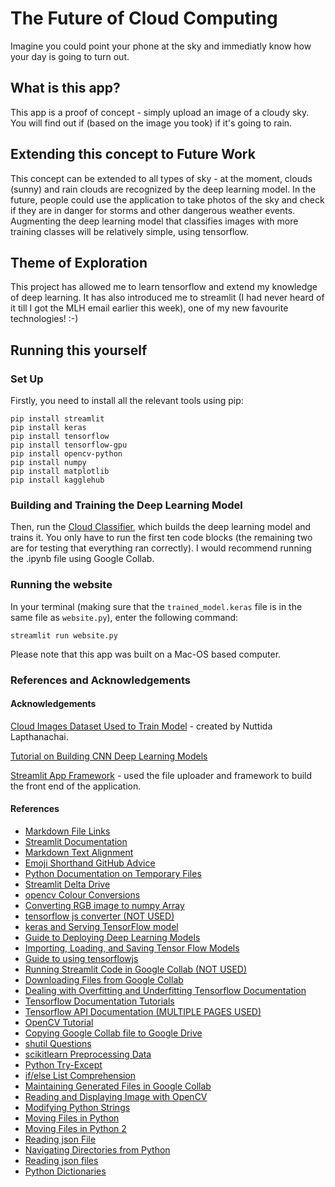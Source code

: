 # The Future of Cloud Computing

Imagine you could point your phone at the sky and immediatly know how your day is going to turn out. 

## What is this app?

This app is a proof of concept - simply upload an image of a cloudy sky. You will find out if (based on the image you took) if it's going to rain. 

## Extending this concept to Future Work

This concept can be extended to all types of sky - at the moment, clouds (sunny) and rain clouds are recognized by the deep learning model. In the future, people could use the application to take photos of the sky and check if they are in danger for storms and other dangerous weather events. Augmenting the deep learning model that classifies images with more training classes will be relatively simple, using tensorflow.  

## Theme of Exploration

This project has allowed me to learn tensorflow and extend my knowledge of deep learning. It has also introduced me to streamlit (I had never heard of it till I got the MLH email earlier this week), one of my new favourite technologies! :-) 

## Running this yourself

### Set Up

Firstly, you need to install all the relevant tools using pip:

`pip install streamlit` \
`pip install keras` \
`pip install tensorflow` \
`pip install tensorflow-gpu` \
`pip install opencv-python` \
`pip install numpy` \
`pip install matplotlib` \
`pip install kagglehub`

### Building and Training the Deep Learning Model

Then, run the [Cloud Classifier](CloudClassifier.ipynb), which builds the deep learning model and trains it. You only have to run the first ten code blocks (the remaining two are for testing that everything ran correctly). I would recommend running the .ipynb file using Google Collab.

### Running the website

In your terminal (making sure that the `trained_model.keras` file is in the same file as `website.py`), enter the following command:

`streamlit run website.py`

Please note that this app was built on a Mac-OS based computer.

### References and Acknowledgements

#### Acknowledgements

[Cloud Images Dataset Used to Train Model](https://www.kaggle.com/datasets/nuttidalapthanachai/cloud-image-dataset) - created by 
Nuttida Lapthanachai. 

[Tutorial on Building CNN Deep Learning Models](https://medium.com/@sssspppp/image-classification-using-cnn-0fad8367acfd)

[Streamlit App Framework](https://streamlit.io/) - used the file uploader and framework to build the front end of the application.


#### References

- [Markdown File Links](https://stackoverflow.com/questions/7653483/github-relative-link-in-markdown-file)
- [Streamlit Documentation](https://docs.streamlit.io/)
- [Markdown Text Alignment](https://stackoverflow.com/questions/14051715/markdown-native-text-alignment)
- [Emoji Shorthand GitHub Advice](https://github.com/ikatyang/emoji-cheat-sheet)
- [Python Documentation on Temporary Files](https://docs.python.org/3/library/tempfile.html#tempfile.NamedTemporaryFile)
- [Streamlit Delta Drive](https://stackoverflow.com/questions/74423171/streamlit-image-file-upload-to-deta-drive)
- [opencv Colour Conversions](https://docs.opencv.org/3.4/d8/d01/group__imgproc__color__conversions.html)
- [Converting RGB image to numpy Array](https://stackoverflow.com/questions/7762948/how-to-convert-an-rgb-image-to-numpy-array)
- [tensorflow js converter (NOT USED)](https://github.com/tensorflow/tfjs/blob/master/tfjs-converter/demo/mobilenet/index.js)
- [keras and Serving TensorFlow model](https://www.tensorflow.org/tfx/serving/serving_basic?_gl=1*10sx45e*_up*MQ..*_ga*Mjk0OTY1NTcxLjE3MzA1NzY1NTY.*_ga_W0YLR4190T*MTczMDU3NjU1NS4xLjAuMTczMDU3NjU1NS4wLjAuMA..#load_exported_model_with_standard_tensorflow_modelserver)
- [Guide to Deploying Deep Learning Models](https://medium.com/@maheshkkumar/a-guide-to-deploying-machine-deep-learning-model-s-in-production-e497fd4b734a)
- [Importing, Loading, and Saving Tensor Flow Models](https://www.tensorflow.org/js/tutorials/conversion/import_keras?_gl=1*15j7e7u*_up*MQ..*_ga*OTA0OTkxMDI3LjE3MzA1NzYyNjM.*_ga_W0YLR4190T*MTczMDU3NjI2My4xLjAuMTczMDU3NjI2My4wLjAuMA..)
- [Guide to using tensorflowjs](https://medium.com/@mandava807/importing-a-keras-model-into-tensorflow-js-b09600a95e40)
- [Running Streamlit Code in Google Collab (NOT USED)](https://medium.com/@yash.kavaiya3/running-streamlit-code-in-google-colab-involves-a-few-steps-c43ea0e8c0d9)
- [Downloading Files from Google Collab](https://stackoverflow.com/questions/50453428/how-do-i-download-multiple-files-or-an-entire-folder-from-google-colab)
- [Dealing with Overfitting and Underfitting Tensorflow Documentation](https://www.tensorflow.org/tutorials/keras/overfit_and_underfit)
- [Tensorflow Documentation Tutorials](https://www.tensorflow.org/tutorials?_gl=1*12uygoi*_up*MQ..*_ga*MTQ0NzQ0MzQxNi4xNzMwNTczMTQ0*_ga_W0YLR4190T*MTczMDYyNjI3Mi4yLjAuMTczMDYyNjI3Mi4wLjAuMA..)
- [Tensorflow API Documentation (MULTIPLE PAGES USED)](https://www.tensorflow.org/api_docs/python/tf/keras/Model)
- [OpenCV Tutorial](https://colab.research.google.com/github/YoniChechik/AI_is_Math/blob/master/c_01_intro_to_CV_and_Python/OpenCV_tutorial.ipynb)
- [Copying Google Collab file to Google Drive](https://stackoverflow.com/questions/59710439/google-colab-and-google-drive-copy-file-from-colab-to-google-drive)
- [shutil Questions](https://stackoverflow.com/questions/1868714/how-do-i-copy-an-entire-directory-of-files-into-an-existing-directory-using-pyth)
- [scikitlearn Preprocessing Data](https://scikit-learn.org/stable/modules/preprocessing.html)
- [Python Try-Except](https://www.w3schools.com/python/python_try_except.asp)
- [if/else List Comprehension](https://stackoverflow.com/questions/4260280/if-else-in-a-list-comprehension)
- [Maintaining Generated Files in Google Collab](https://juicefs.com/en/blog/usage-tips/colab-persist-data#:~:text=Persist%20data%20in%20Colab%20using%20Google%20Drive&text=As%20shown%20in%20the%20figure,Google%20Drive%20when%20used%20again.)
- [Reading and Displaying Image with OpenCV](https://learnopencv.com/read-display-and-write-an-image-using-opencv/)
- [Modifying Python Strings](https://www.w3schools.com/python/python_strings_modify.asp)
- [Moving Files in Python](https://stackoverflow.com/questions/8858008/how-do-i-move-a-file-in-python)
- [Moving Files in Python 2](https://www.learndatasci.com/solutions/python-move-file/)
- [Reading json File](https://stackoverflow.com/questions/20199126/reading-json-from-a-file)
- [Navigating Directories from Python](https://builtin.com/data-science/python-list-files-in-directory)
- [Reading json files](https://stackoverflow.com/questions/20199126/reading-json-from-a-file)
- [Python Dictionaries](https://www.w3schools.com/python/ref_dictionary_get.asp)

